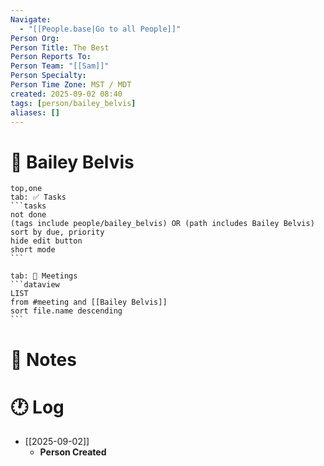 ```yaml
---
Navigate:
  - "[[People.base|Go to all People]]"
Person Org:
Person Title: The Best
Person Reports To:
Person Team: "[[Sam]]"
Person Specialty:
Person Time Zone: MST / MDT
created: 2025-09-02 08:40
tags: [person/bailey_belvis]
aliases: []
---
```

# 🧍 Bailey Belvis

````tabs
top,one
tab: ✅ Tasks
```tasks
not done
(tags include people/bailey_belvis) OR (path includes Bailey Belvis) 
sort by due, priority
hide edit button
short mode
```

tab: 📆 Meetings
```dataview
LIST
from #meeting and [[Bailey Belvis]]
sort file.name descending
```
````

# 📓 Notes

# 🕐 Log

- [[2025-09-02]]
	- **Person Created**
